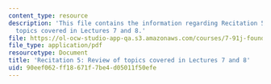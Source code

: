 ```yaml
---
content_type: resource
description: 'This file contains the information regarding Recitation 5: Review of
  topics covered in Lectures 7 and 8.'
file: https://ol-ocw-studio-app-qa.s3.amazonaws.com/courses/7-91j-foundations-of-computational-and-systems-biology-spring-2014/90eef062ff18671f7be4d05011f50efe_MIT7_91JS14_Rec_3-5-14.pdf
file_type: application/pdf
resourcetype: Document
title: 'Recitation 5: Review of topics covered in Lectures 7 and 8'
uid: 90eef062-ff18-671f-7be4-d05011f50efe
---
```

